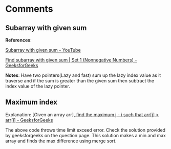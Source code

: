 # Comments

## Subarray with given sum

**References**: 

[Subarray with given sum - YouTube](https://www.youtube.com/watch?v=Ofl4KgFhLsM)

[Find subarray with given sum | Set 1 (Nonnegative Numbers) - GeeksforGeeks](https://www.geeksforgeeks.org/find-subarray-with-given-sum/)

**Notes**: Have two pointers(Lazy and fast) sum up the lazy index value as it traverse and if the sum is greater than the given sum then subtract the index value of the lazy pointer.

## Maximum index

Explanation: [Given an array arr[\], find the maximum j - i such that arr[j] > arr[i] - GeeksforGeeks](https://www.geeksforgeeks.org/given-an-array-arr-find-the-maximum-j-i-such-that-arrj-arri/)

The above code throws time limit exceed error. Check the solution provided by geeksforgeeks on the question page. This solution makes a min and max array and finds the max difference using merge sort.